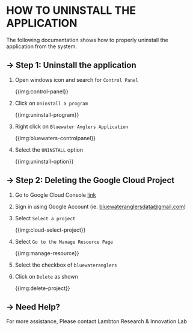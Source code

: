 # HOW TO UNINSTALL THE APPLICATION

The following documentation shows how to properly uninstall the application from the system.

## &rarr; Step 1: Uninstall the application

1. Open windows icon and search for `Control Panel`

    {{img:control-panel}}

2. Click on `Uninstall a program`

    {{img:uninstall-program}}

3. Right click on `Bluewater Anglers Application`

    {{img:bluewaters-controlpanel}}

4. Select the `UNINSTALL` option

    {{img:uninstall-option}}


## &rarr; Step 2: Deleting the Google Cloud Project

1. Go to Google Cloud Console [link](https://console.cloud.google.com/)
2. Sign in using Google Account (ie. bluewateranglersdata@gmail.com)
3. Select `Select a project`

    {{img:cloud-select-project}}

4. Select `Go to the Manage Resource Page`

    {{img:manage-resource}}

5. Select the checkbox of `bluewateranglers`
6. Click on `Delete` as shown

    {{img:delete-project}}

## &rarr; Need Help?

For more assistance, Please contact Lambton Research & Innovation Lab